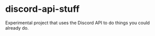 # discord-api-stuff
Experimental project that uses the Discord API to do things you could already do.
